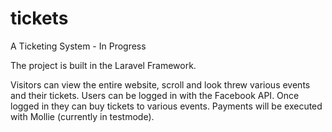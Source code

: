 # tickets
A Ticketing System - In  Progress

The project is built in the Laravel Framework.

Visitors can view the entire website, scroll and look threw various events and their tickets.
Users can be logged in with the Facebook API. Once logged in they can buy tickets to various events. 
Payments will be executed with Mollie (currently in testmode).
